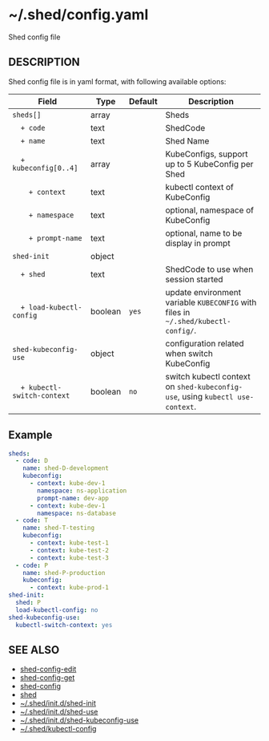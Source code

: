 # ~/.shed/config.yaml

Shed config file

## DESCRIPTION

Shed config file is in yaml format, with following available options:

| Field                        | Type    | Default | Description                                                                       |
| ---------------------------- | ------- | ------- | --------------------------------------------------------------------------------- |
| `sheds[]`                    | array   |         | Sheds                                                                             |
| `  + code`                   | text    |         | ShedCode                                                                          |
| `  + name`                   | text    |         | Shed Name                                                                         |
| `  + kubeconfig[0..4]`       | array   |         | KubeConfigs, support up to 5 KubeConfig per Shed                                  |
| `    + context`              | text    |         | kubectl context of KubeConfig                                                     |
| `    + namespace`            | text    |         | optional, namespace of KubeConfig                                                 |
| `    + prompt-name`          | text    |         | optional, name to be display in prompt                                            |
| `shed-init`                  | object  |         |                                                                                   |
| `  + shed`                   | text    |         | ShedCode to use when session started                                              |
| `  + load-kubectl-config`    | boolean | `yes`   | update environment variable `KUBECONFIG` with files in `~/.shed/kubectl-config/`. |
| `shed-kubeconfig-use`        | object  |         | configuration related when switch KubeConfig                                      |
| `  + kubectl-switch-context` | boolean | `no`    | switch kubectl context on `shed-kubeconfig-use`, using `kubectl use-context`.     |

## Example

```yaml
sheds:
  - code: D
    name: shed-D-development
    kubeconfig:
      - context: kube-dev-1
        namespace: ns-application
        prompt-name: dev-app
      - context: kube-dev-1
        namespace: ns-database
  - code: T
    name: shed-T-testing
    kubeconfig:
      - context: kube-test-1
      - context: kube-test-2
      - context: kube-test-3
  - code: P
    name: shed-P-production
    kubeconfig:
      - context: kube-prod-1
shed-init:
  shed: P
  load-kubectl-config: no
shed-kubeconfig-use:
  kubectl-switch-context: yes
```

## SEE ALSO

- [shed-config-edit](shed-config-edit.md)
- [shed-config-get](shed-config-get.md)
- [shed-config](shed-config.md)
- [shed](shed.md)
- [~/.shed/init.d/shed-init](directory-init.d-shed-init.md)
- [~/.shed/init.d/shed-use](directory-init.d-shed-use.md)
- [~/.shed/init.d/shed-kubeconfig-use](directory-init.d-shed-kubeconfig-use.md)
- [~/.shed/kubectl-config](directory-kubectl-config.md)
